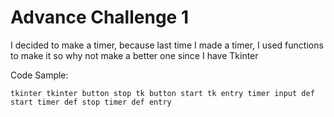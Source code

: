 # Advance Challenge 1

I decided to make a timer, because last time I made a timer, I used functions to make it
so why not make a better one since I have Tkinter


Code Sample:

`tkinter
tkinter button stop
tk button start
tk entry timer input
def start timer
def stop timer
def entry`